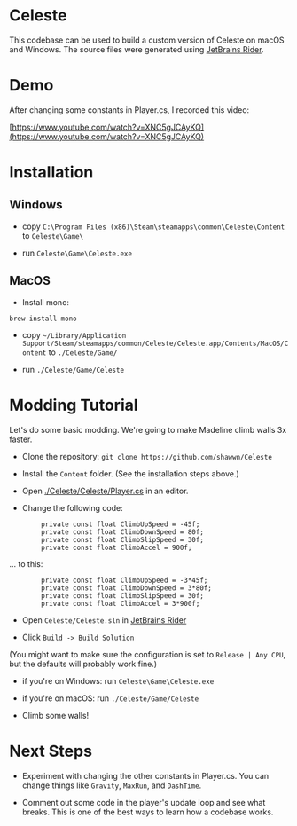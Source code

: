# Celeste

This codebase can be used to build a custom version of Celeste on macOS and Windows. The source files were generated using [JetBrains Rider](https://www.jetbrains.com/rider/).

# Demo

After changing some constants in Player.cs, I recorded this video:

[https://www.youtube.com/watch?v=XNC5gJCAyKQ](https://www.youtube.com/watch?v=XNC5gJCAyKQ)

# Installation

## Windows

- copy `C:\Program Files (x86)\Steam\steamapps\common\Celeste\Content` to `Celeste\Game\`

- run `Celeste\Game\Celeste.exe`

## MacOS

- Install mono:

```
brew install mono
```

- copy `~/Library/Application Support/Steam/steamapps/common/Celeste/Celeste.app/Contents/MacOS/Content` to `./Celeste/Game/`

- run `./Celeste/Game/Celeste`


# Modding Tutorial

Let's do some basic modding. We're going to make Madeline climb walls 3x faster.

- Clone the repository: `git clone https://github.com/shawwn/Celeste`

- Install the `Content` folder. (See the installation steps above.)

- Open [./Celeste/Celeste/Player.cs](https://github.com/shawwn/Celeste/blob/master/Celeste/Celeste/Player.cs) in an editor.

- Change the following code:

```
        private const float ClimbUpSpeed = -45f;
        private const float ClimbDownSpeed = 80f;
        private const float ClimbSlipSpeed = 30f;
        private const float ClimbAccel = 900f;
```

... to this:
```
        private const float ClimbUpSpeed = -3*45f;
        private const float ClimbDownSpeed = 3*80f;
        private const float ClimbSlipSpeed = 30f;
        private const float ClimbAccel = 3*900f;
```

- Open `Celeste/Celeste.sln` in [JetBrains Rider](https://www.jetbrains.com/rider/)

- Click `Build -> Build Solution`

(You might want to make sure the configuration is set to `Release | Any CPU`, but the defaults will probably work fine.)

- if you're on Windows: run `Celeste\Game\Celeste.exe`

- if you're on macOS: run `./Celeste/Game/Celeste`

- Climb some walls!

# Next Steps 

- Experiment with changing the other constants in Player.cs. You can change things like `Gravity`, `MaxRun`, and `DashTime`.

- Comment out some code in the player's update loop and see what breaks. This is one of the best ways to learn how a codebase works.

